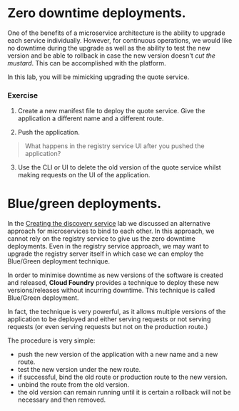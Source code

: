 # Zero downtime deployments.

One of the benefits of a microservice architecture is the ability to upgrade each service individually. However, for continuous operations, we would like no downtime during the upgrade as well as the ability to test the new version and be able to rollback in case the new version doesn't *cut the mustard*. This can be accomplished with the platform.

In this lab, you will be mimicking upgrading the quote service.

### Exercise

1. Create a new manifest file to deploy the quote service. Give the application a different name and a different route.

2. Push the application.
  > What happens in the registry service UI after you pushed the application?

3. Use the CLI or UI to delete the old version of the quote service whilst making requests on the UI of the application.


# Blue/green deployments.

In the [Creating the discovery service](lab_registryserver.md) lab we discussed an alternative approach for microservices to bind to each other. In this approach, we cannot rely on the registry service to give us the zero downtime deployments. Even in the registry service approach, we may want to upgrade the registry server itself in which case we can employ the Blue/Green deployment technique.

In order to minimise downtime as new versions of the software is created and released, **Cloud Foundry** provides a technique to deploy these new versions/releases without incurring downtime. This technique is called Blue/Green deployment.

In fact, the technique is very powerful, as it allows multiple versions of the application to be deployed and either serving requests or not serving requests (or even serving requests but not on the production route.)

The procedure is very simple:

* push the new version of the application with a new name and a new route.
* test the new version under the new route.
* if successful, bind the old route or production route to the new version.
* unbind the route from the old version.
* the old version can remain running until it is certain a rollback will not be necessary and then removed.

